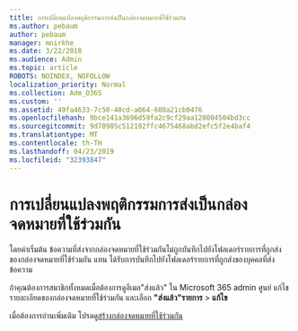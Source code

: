 ```yaml
---
title: การเปลี่ยนแปลงพฤติกรรมการส่งเป็นกล่องจดหมายที่ใช้ร่วมกัน
ms.author: pebaum
author: pebaum
manager: mnirkhe
ms.date: 3/22/2018
ms.audience: Admin
ms.topic: article
ROBOTS: NOINDEX, NOFOLLOW
localization_priority: Normal
ms.collection: Adm_O365
ms.custom: ''
ms.assetid: 49fa4633-7c50-40cd-a064-608a21cb0476
ms.openlocfilehash: 9bce141a3696d59fa2c9cf29aa128004504bd3cc
ms.sourcegitcommit: 9d78905c512192ffc4675468abd2efc5f2e4baf4
ms.translationtype: MT
ms.contentlocale: th-TH
ms.lasthandoff: 04/23/2019
ms.locfileid: "32393847"
---
```

# <a name="changing-shared-mailbox-send-as-behavior"></a>การเปลี่ยนแปลงพฤติกรรมการส่งเป็นกล่องจดหมายที่ใช้ร่วมกัน

โดยค่าเริ่มต้น ข้อความที่ส่งจากกล่องจดหมายที่ใช้ร่วมกันไม่ถูกบันทึกไปยังโฟลเดอร์รายการที่ถูกส่งของกล่องจดหมายที่ใช้ร่วมกัน แทน ได้รับการบันทึกไปยังโฟลเดอร์รายการที่ถูกส่งของบุคคลที่ส่งข้อความ
  
ถ้าคุณต้องการสมาชิกทั้งหมดเมื่อต้องการดูอีเมล"ส่งแล้ว" ใน Microsoft 365 admin ศูนย์ แก้ไขรายละเอียดของกล่องจดหมายที่ใช้ร่วมกัน และเลือก **"ส่งแล้ว"รายการ** \> **แก้ไข**
  
เมื่อต้องการอ่านเพิ่มเติม โปรดดู[สร้างกล่องจดหมายที่ใช้ร่วมกัน](https://support.office.com/article/create-a-shared-mailbox-871a246d-3acd-4bba-948e-5de8be0544c9)
  

